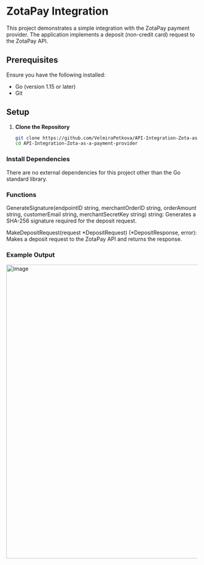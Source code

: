 # ZotaPay Integration

This project demonstrates a simple integration with the ZotaPay payment provider. The application implements a deposit (non-credit card) request to the ZotaPay API.

## Prerequisites

Ensure you have the following installed:

- Go (version 1.15 or later)
- Git

## Setup

1. **Clone the Repository**

   ```bash
   git clone https://github.com/VelmiraPetkova/API-Integration-Zota-as-a-payment-provider.git
   cd API-Integration-Zota-as-a-payment-provider
   ```
<h3>Install Dependencies</h3>

<p>There are no external dependencies for this project other than the Go standard library.</p>

<h3>Functions</h3>
<p>GenerateSignature(endpointID string, merchantOrderID string, orderAmount string, customerEmail string, merchantSecretKey string) string: 
Generates a SHA-256 signature required for the deposit request.</p>
<p>MakeDepositRequest(request *DepositRequest) (*DepositResponse, error): Makes a deposit request to the ZotaPay API and returns the response.</p>

<h3> Example Output </h3>
<img width="773" alt="image" src="https://github.com/VelmiraPetkova/API-Integration-Zota-as-a-payment-provider/assets/104137851/73043e5e-93a5-45de-8ea8-02578b346cfe">

